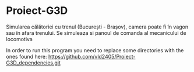 # Proiect-G3D
Simularea călătoriei cu trenul (București - Brașov), camera poate fi în vagon sau în afara trenului. Se simuleaza si panoul de comanda al mecanicului de locomotiva

In order to run this program you need to replace some directories with the ones found here:
https://github.com/vld2405/Proiect-G3D_dependencies.git
